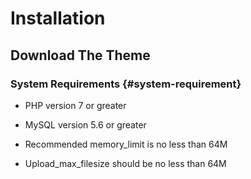 # Installation

## Download The Theme





### System Requirements {#system-requirement}

- PHP version 7 or greater

- MySQL version 5.6 or greater

- Recommended memory\_limit is no less than 64M

- Upload\_max\_filesize should be no less than 64M



